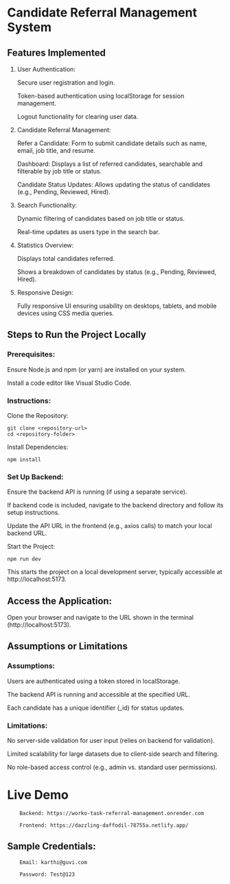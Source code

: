 # Candidate Referral Management System

## Features Implemented

1. User Authentication:

      Secure user registration and login.
        
      Token-based authentication using localStorage for session management.
        
      Logout functionality for clearing user data.

2. Candidate Referral Management:

      Refer a Candidate: Form to submit candidate details such as name, email, job title, and resume.
        
      Dashboard: Displays a list of referred candidates, searchable and filterable by job title or status.
        
      Candidate Status Updates: Allows updating the status of candidates (e.g., Pending, Reviewed, Hired).

3. Search Functionality:

      Dynamic filtering of candidates based on job title or status.
        
      Real-time updates as users type in the search bar.

4. Statistics Overview:

      Displays total candidates referred.
        
      Shows a breakdown of candidates by status (e.g., Pending, Reviewed, Hired).

5. Responsive Design:

      Fully responsive UI ensuring usability on desktops, tablets, and mobile devices using CSS media queries.

## Steps to Run the Project Locally

### Prerequisites:

Ensure Node.js and npm (or yarn) are installed on your system.
  
Install a code editor like Visual Studio Code.

### Instructions:

  Clone the Repository:
    
    git clone <repository-url>
    cd <repository-folder>
    
  Install Dependencies:
    
    npm install

### Set Up Backend:

Ensure the backend API is running (if using a separate service).
        
If backend code is included, navigate to the backend directory and follow its setup instructions.
        
Update the API URL in the frontend (e.g., axios calls) to match your local backend URL.

  Start the Project:

    npm run dev

This starts the project on a local development server, typically accessible at http://localhost:5173.

## Access the Application:

Open your browser and navigate to the URL shown in the terminal (http://localhost:5173).

## Assumptions or Limitations

### Assumptions:

Users are authenticated using a token stored in localStorage.
        
The backend API is running and accessible at the specified URL.
        
Each candidate has a unique identifier (_id) for status updates.

### Limitations:

No server-side validation for user input (relies on backend for validation).
        
Limited scalability for large datasets due to client-side search and filtering.
        
No role-based access control (e.g., admin vs. standard user permissions).

# Live Demo

        Backend: https://worko-task-referral-management.onrender.com
        
        Frontend: https://dazzling-daffodil-78755a.netlify.app/

## Sample Credentials:

        Email: karthi@guvi.com
        
        Password: Test@123
